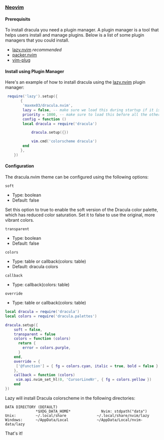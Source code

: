 ### [Neovim](https://neovim.io)

#### Prerequisits

To install dracula you need a plugin manager.
A plugin manager is a tool that helps users install and manage plugins.
Below is a list of some plugin managers that you could install.

- [lazy.nvim](folke/lazy.nvim) _recommended_
- [packer.nvim](wbthomason/packer.nvim)
- [vim-plug](https://github.com/junegunn/vim-plug)

#### Install using Plugin Manager

Here's an example of how to install dracula using the [lazy.nvim](https://github.com/folke/lazy.nvim) plugin manager:

```lua
 require('lazy').setup({
       {
        'maxmx03/dracula.nvim',
        lazy = false, -- make sure we load this during startup if it is your main colorscheme
        priority = 1000, -- make sure to load this before all the other start plugins
        config = function ()
        local dracula = require('dracula')

            dracula.setup({})

            vim.cmd('colorscheme dracula')
        end
       },
    })
```

#### Configuration

The dracula.nvim theme can be configured using the following options:

`soft`

- Type: boolean
- Default: false

Set this option to true to enable the soft version of the Dracula color palette, which has reduced color saturation.
Set it to false to use the original, more vibrant colors.

`transparent`

- Type: boolean
- Default: false

`colors`

- Type: table or callback(colors: table)
- Default: dracula colors

`callback`

- Type: callback(colors: table)

`override`

- Type: table or callback(colors: table)

```lua
local dracula = require('dracula')
local colors = require('dracula.palettes')

dracula.setup({
    soft = false,
    transparent = false
    colors = function (colors)
      return {
        error = colors.purple,
      }
    end,
    override = {
     ['@function'] = { fg = colors.cyan, italic = true, bold = false }
    },
    callback = function (colors)
     vim.api.nvim_set_hl(0, 'CursorLineNr', { fg = colors.yellow })
    end
})
```

Lazy will install Dracula colorscheme in the following directories:

    DATA DIRECTORY (DEFAULT)
                  *$XDG_DATA_HOME*              Nvim: stdpath("data")
    Unix:         ~/.local/share              ~/.local/share/nvim/lazy
    Windows:      ~/AppData/Local             ~/AppData/Local/nvim-data/lazy

That's it!
